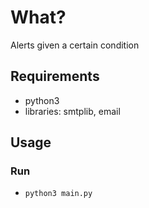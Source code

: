 
# What?
Alerts given a certain condition

## Requirements
- python3 
- libraries: smtplib, email

## Usage
### Run
- `python3 main.py`